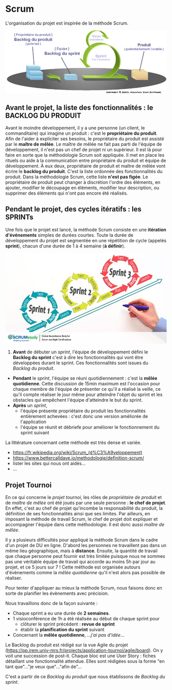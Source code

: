 # Scrum

L'organisation du projet est inspirée de la méthode Scrum.

![](Scrum_VueGlobaleScrum.png)

## Avant le projet, la liste des fonctionnalités : le BACKLOG DU PRODUIT

Avant le moindre développement, il y a une personne (un client, le commanditaire) qui imagine un produit : c'est le **propriétaire du produit**.
Afin de l'aider à expliciter ses besoins, le propriétaire du produit est assisté par le **maître de mêlée**. Le maître de mêlée ne fait pas parti de l'équipe de développement, il n'est pas un chef de projet ni un supérieur. Il est là pour faire en sorte que la méthodologie Scrum soit appliquée. Il met en place les rituels ou aide à la communication entre propriétaire du produit et équipe de développement.
À eux deux, propriétaire de produit et maître de mêlée vont écrire le **backlog du produit**. C'est la liste ordonnée des fonctionnalités du produit. Dans la méthodologie Scrum, cette liste **n'est pas figée**. Le propriétaire de produit peut changer à discrétion l'ordre des éléments, en ajouter, modifier le découpage en éléments, modifier leur description, ou supprimer des éléments qui n'ont pas encore été réalisés.


## Pendant le projet, des cycles itératifs : les SPRINTs


Une fois que le projet est lancé, la méthode Scrum consiste en une **itération d'événements** simples de durées courtes.
Toute la durée de développement du projet est segmentée en une répétition de cycle (appelés **sprint**), chacun d'une durée de 1 à 4 semaine (**à définir**).


![](Scrum_external-content.jpg)


1. **Avant** de débuter un *sprint*, l'équipe de développement défini le **Backlog du sprint** c'est à dire les fonctionnalités qui vont être développées durant le sprint. Ces fonctionnalités sont issues du *Backlog du produit*.
* **Pendant** le *sprint*, l'équipe se réuni quotidiennement : c'est la **mêlée quotidienne**. Cette discussion de 15min maximum est l'occasion pour chaque membre de l'équipe de présenter ce qu'il a réalisé la veille, ce qu'il compte réaliser le jour même pour atteindre l'objet du sprint et les obstacles qui empêchent l'équipe d'atteindre le but du sprint.
* **Après** un *sprint*,
    * l'équipe présente propriétaire du produit les fonctionnalités entièrement achevées : c'est donc une version améliorée de l'application
    * l'équipe se réunit et débriefe pour améliorer le fonctionnement du sprint suivant



La littérature concernant cette méthode est très dense et variée.

* https://fr.wikipedia.org/wiki/Scrum_(d%C3%A9veloppement)
* https://www.bettercalldave.io/methodologie/definition-scrum/
* lister les sites qui nous ont aidés...
* ...




## Projet Tournoi

En ce qui concerne le _projet tournoi_, les rôles de *propriétaire de produit* et de *maître de mêlée* ont été joués par une seule personne : **le chef de projet**. En effet, c'est au chef de projet qu'incombe la responsabilité du produit, la définition de ses fonctionnalités ainsi que ses limites. Par ailleurs, en imposant la méthode de travail Scrum, le chef de projet doit expliquer et accompagner l'équipe dans cette méthodologie. Il est donc aussi *maître de mêlée*.

Il y a plusieurs difficultés pour appliqué la méthode Scrum dans le cadre d'un projet de DU en ligne. D'abord les personnes ne travaillent pas dans un même lieu géographique, mais à **distance**. Ensuite, la quantité de travail que chaque personne peut fournir est très limitée puisque nous ne sommes pas une véritable équipe de travail qui accorde au moins 5h par jour au projet, et ce 5 jours sur 7 ! Cette méthode est organisée autours d'évènements comme la *mêlée quotidienne* qu'il n'est alors pas possible de réaliser.

Pour tenter d'appliquer au mieux la méthode Scrum, nous faisons donc en sorte de planifier les évènements avec précision. 

Nous travaillons donc de la façon suivante :

* Chaque sprint a eu une durée de **2 semaines**.
* 1 visioconférence de 1h a été réalisée au début de chaque sprint pour 
    * clôturer le sprint précédent : **revue de sprint**
    * établir la **planification du sprint** suivant
* Concernant la **mêlée quotidienne**, ...*j'ai pas d'idée*...


Le Backlog du produit est rédigé sur la vue Agile du projet (https://pp.irem.univ-mrs.fr/projects/application-tournoi/agile/board). 
On y voit une succession de post-it. Chaque bloc est une User Story : fiches détaillant une fonctionnalité attendue. Elles sont rédigées sous la forme "en tant que"..."je veux que"..."afin de"...

C'est a partir de ce *Backlog du produit* que nous établissons de *Backlog du sprint*.